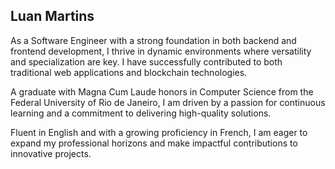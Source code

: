 ## Luan Martins

As a Software Engineer with a strong foundation in both backend and frontend development, I thrive in dynamic environments where versatility and specialization are key. I have successfully contributed to both traditional web applications and blockchain technologies. 

A graduate with Magna Cum Laude honors in Computer Science from the Federal University of Rio de Janeiro, I am driven by a passion for continuous learning and a commitment to delivering high-quality solutions. 

Fluent in English and with a growing proficiency in French, I am eager to expand my professional horizons and make impactful contributions to innovative projects.
